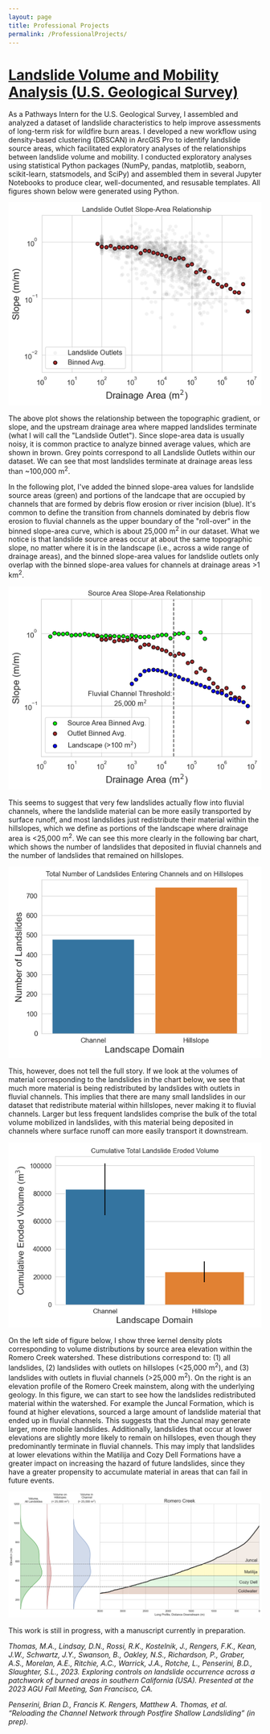 ```yaml
---
layout: page
title: Professional Projects
permalink: /ProfessionalProjects/
---
```


# <u>Landslide Volume and Mobility Analysis (U.S. Geological Survey)</u>

As a Pathways Intern for the U.S. Geological Survey, I assembled and analyzed a dataset of landslide characteristics to help improve assessments of long-term risk for wildfire burn areas. I developed a new workflow using density-based clustering (DBSCAN) in ArcGIS Pro to identify landslide source areas, which facilitated exploratory analyses of the relationships between landslide volume and mobility. I conducted exploratory analyses using statistical Python packages (NumPy, pandas, matplotlib, seaborn, scikit-learn, statsmodels, and SciPy) and assembled them in several Jupyter Notebooks to produce clear, well-documented, and resusable templates. All figures shown below were generated using Python.

![Example of slope-area plot with the locations of landslide outlets.](./Images/LandslideOutletSlopeAreaExample.png)

The above plot shows the relationship between the topographic gradient, or slope, and the upstream drainage area where mapped landslides terminate (what I will call the "Landslide Outlet"). Since slope-area data is usually noisy, it is common practice to analyze binned average values, which are shown in brown. Grey points correspond to all Landslide Outlets within our dataset. We can see that most landslides terminate at drainage areas less than ~100,000 m<sup>2</sup>.

 In the following plot, I've added the binned slope-area values for landslide source areas (green) and portions of the landcape that are occupied by channels that are formed by debris flow erosion or river incision (blue). It's common to define the transition from channels dominated by debris flow erosion to fluvial channels as the upper boundary of the "roll-over" in the binned slope-area curve, which is about 25,000 m<sup>2</sup> in our dataset. What we notice is that landslide source areas occur at about the same topographic slope, no matter where it is in the landscape (i.e., across a wide range of drainage areas), and the binned slope-area values for landslide outlets only overlap with the binned slope-area values for channels at drainage areas >1 km<sup>2</sup>.
 
![Example of slope-area signatures of landslide source areas, landslide outlets, and fluvial channels.](./Images/LandslideFluvialSlopeAreaExample.png) 

This seems to suggest that very few landslides actually flow into fluvial channels, where the landslide material can be more easily transported by surface runoff, and most landslides just redistribute their material within the hillslopes, which we define as portions of the landscape where drainage area is \<25,000 m<sup>2</sup>. We can see this more clearly in the following bar chart, which shows the number of landslides that deposited in fluvial channels and the number of landslides that remained on hillslopes.

![Bar chart of landslides on hillslopes and flowing into fluvial channels.](./Images/LandslideOccurrenceGroupByRegime.png) 

This, however, does not tell the full story. If we look at the volumes of material corresponding to the landslides in the chart below, we see that much more material is being redistributed by landslides with outlets in fluvial channels. This implies that there are many small landslides in our dataset that redistribute material within hillslopes, never making it to fluvial channels. Larger but less frequent landslides comprise the bulk of the total volume mobilized in landslides, with this material being deposited in channels where surface runoff can more easily transport it downstream.

![Bar chart of landslide volumes grouped by regime.](./Images/LandslideVolumeGroupByRegime.png) 

On the left side of figure below, I show three kernel density plots corresponding to volume distributions by source area elevation within the Romero Creek watershed. These distributions correspond to: (1) all landslides, (2) landslides with outlets on hillslopes (\<25,000 m<sup>2</sup>), and (3) landslides with outlets in fluvial channels (>25,000 m<sup>2</sup>). On the right is an elevation profile of the Romero Creek mainstem, along with the underlying geology. In this figure, we can start to see how the landslides redistributed material within the watershed. For example the Juncal Formation, which is found at higher elevations, sourced a large amount of landslide material that ended up in fluvial channels. This suggests that the Juncal may generate larger, more mobile landslides. Additionally, landslides that occur at lower elevations are slightly more likely to remain on hillslopes, even though they predominantly terminate in fluvial channels. This may imply that landslides at lower elevations within the Matilija and Cozy Dell Formations have a greater impact on increasing the hazard of future landslides, since they have a greater propensity to accumulate material in areas that can fail in future events.

![Example of long-profile with kernel density plots of landslide volume by elevation](./Images/RomeroCreekLandslideVolumeSchematic.png)

This work is still in progress, with a manuscript currently in preparation.

<i>Thomas, M.A., Lindsay, D.N., Rossi, R.K., Kostelnik, J., Rengers, F.K., Kean, J.W., Schwartz, J.Y., Swanson, B., Oakley, N.S., Richardson, P., Graber, A.S., Morelan, A.E., Ritchie, A.C., Warrick, J.A., Rotche, L., Penserini, B.D., Slaughter, S.L., 2023. Exploring controls on landslide occurrence across a patchwork of burned areas in southern California (USA). Presented at the 2023 AGU Fall Meeting, San Francisco, CA.</i>

<i>Penserini, Brian D., Francis K. Rengers, Matthew A. Thomas, et al. “Reloading the Channel Network through Postfire Shallow Landsliding” (in prep). </i>



